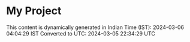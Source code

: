 # My Project

This content is dynamically generated in Indian Time (IST): 2024-03-06 04:04:29 IST
Converted to UTC: 2024-03-05 22:34:29 UTC
